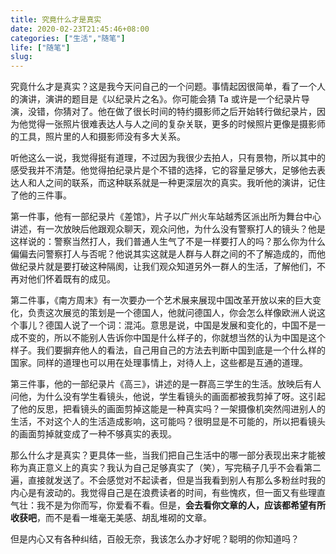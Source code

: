 ```yaml
---
title: 究竟什么才是真实
date: 2020-02-23T21:45:46+08:00
categories: ["生活","随笔"]
life: ["随笔"]
slug: 
---
```


究竟什么才是真实？这是我今天问自己的一个问题。事情起因很简单，看了一个人的演讲，演讲的题目是《以纪录片之名》。你可能会猜 Ta 或许是一个纪录片导演，没错，你猜对了。他在做了很长时间的特约摄影师之后开始转行做纪录片，因为他觉得一张照片很难表达人与人之间的复杂关联，更多的时候照片更像是摄影师的工具，照片里的人和摄影师没有多大关系。

听他这么一说，我觉得挺有道理，不过因为我很少去拍人，只有景物，所以其中的感受我并不清楚。他觉得拍纪录片是个不错的选择，它的容量足够大，足够他去表达人和人之间的联系，而这种联系就是一种更深层次的真实。我听他的演讲，记住了他的三件事。

第一件事，他有一部纪录片《差馆》，片子以广州火车站越秀区派出所为舞台中心讲述，有一次放映后他跟观众聊天，观众问他，为什么没有警察打人的镜头？他是这样说的：警察当然打人，我们普通人生气了不是一样要打人的吗？那么你为什么偏偏去问警察打人与否呢？他说其实这就是人群与人群之间的不了解造成的，而他做纪录片就是要打破这种隔阂，让我们观众知道另外一群人的生活，了解他们，不再对他们怀着既有的成见。

第二件事，《南方周末》有一次要办一个艺术展来展现中国改革开放以来的巨大变化，负责这次展览的策划是一个德国人，他就问德国人，你会怎么样像欧洲人说这个事儿？德国人说了一个词：混沌。意思是说，中国是发展和变化的，中国不是一成不变的，所以不能别人告诉你中国是什么样子的，你就想当然的认为中国是这个样子。我们要摒弃他人的看法，自己用自己的方法去判断中国到底是一个什么样的国家。同样的道理也可以用在处理事情上，对待人上，这些都是互通的道理。

第三件事，他的一部纪录片《高三》，讲述的是一群高三学生的生活。放映后有人问他，为什么没有学生看镜头，他说，学生看镜头的画面都被我剪掉了呀。这引起了他的反思，把看镜头的画面剪掉这能是一种真实吗？一架摄像机突然闯进别人的生活，不对这个人的生活造成影响，这可能吗？很明显是不可能的，所以把看镜头的画面剪掉就变成了一种不够真实的表现。

那么什么才是真实？更具体一些，当我们把自己生活中的哪一部分表现出来才能被称为真正意义上的真实？我认为自己足够真实了（笑），写完稿子几乎不会看第二遍，直接就发送了。不会感觉对不起读者，但是当我看到别人有那么多粉丝时我的内心是有波动的。我觉得自己是在浪费读者的时间，有些愧疚，但一面又有些理直气壮：我不是为你而写，你爱看不看。但是，**会去看你文章的人，应该都希望有所收获吧**，而不是看一堆毫无美感、胡乱堆砌的文章。

但是内心又有各种纠结，百般无奈，我该怎么办才好呢？聪明的你知道吗？